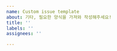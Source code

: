 ```yaml
---
name: Custom issue template
about: 기타, 필요한 양식을 가져와 작성해주세요!
title: ''
labels: ''
assignees: ''

---
```

